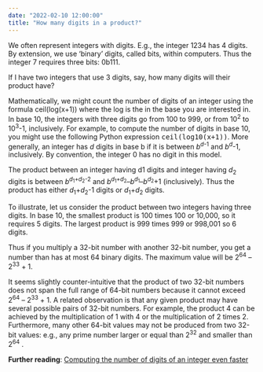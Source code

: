 ```yaml
---
date: "2022-02-10 12:00:00"
title: "How many digits in a product?"
---
```




We often represent integers with digits. E.g., the integer 1234 has 4 digits. By extension, we use &lsquo;binary&rsquo; digits, called bits, within computers. Thus the integer  7 requires three bits: 0b111.

If I have two integers that use 3 digits, say, how many digits will their product have?

Mathematically, we might count the number of digits of an integer using the formula ceil(log(x+1)) where the log is the in the base you are interested in. In base 10, the integers with three digits go from 100 to 999, or from 10<sup>2</sup> to 10<sup>3</sup>-1, inclusively. For example, to compute the number of digits in base 10, you might use the following Python expression <tt>ceil(log10(x+1))</tt>. More generally, an integer has _d_ digits in base b if it is between <em>b</em><sup><em>d</em>-1</sup> and <em>b</em><sup><em>d</em></sup>-1, inclusively. By convention, the integer 0 has no digit in this model.

The product between an integer having d1 digits and integer having <em>d</em><sub>2</sub> digits is between <em>b</em><sup><em>d</em><sub>1</sub>+<em>d</em><sub>2</sub>-2</sup> and <em>b</em><sup><em>d</em><sub>1</sub>+<em>d</em><sub>2</sub></sup>&#8211;<em>b</em><sup><em>d</em><sub>1</sub></sup>&#8211;<em>b</em><sup><em>d</em><sub>2</sub></sup>+1 (inclusively). Thus the product has either <em>d</em><sub>1</sub>+<em>d</em><sub>2</sub>-1 digits or <em>d</em><sub>1</sub>+<em>d</em><sub>2</sub> digits.

To illustrate, let us consider the product between two integers having three digits. In base 10, the smallest product is 100 times 100 or 10,000, so it requires 5 digits. The largest product is 999 times 999 or 998,001 so 6 digits.

Thus if you multiply a 32-bit number with another 32-bit number, you get a number than has at most 64 binary digits. The maximum value will be 2<sup>64</sup> &#8211; 2<sup>33</sup> + 1.

It seems slightly counter-intuitive that the product of two 32-bit numbers does not span the full range of 64-bit numbers because it cannot exceed 2<sup>64</sup> &#8211; 2<sup>33</sup> + 1. A related observation is that any given product may have several possible pairs of 32-bit numbers. For example, the product 4 can be achieved by the multiplication of 1 with 4 or the multiplication of 2 times 2. Furthermore, many other 64-bit values may not be produced from two 32-bit values: e.g., any prime number larger or equal than 2<sup>32</sup> and smaller than 2<sup>64</sup> .

__Further reading__: [Computing the number of digits of an integer even faster](/lemire/blog/2021/06/03/computing-the-number-of-digits-of-an-integer-even-faster/)

